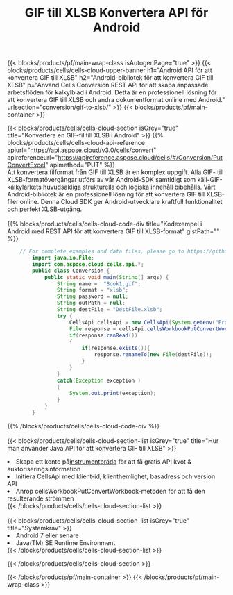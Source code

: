 ﻿---
title:  GIF till XLSB Konvertera API för Android
description:  Använda Aspose.Cells Cloud SDK för Android för att konvertera fil i GIF-format till fil i XLSB-format.
url: /sv/android/conversion/gif-to-xlsb/
---
{{< blocks/products/pf/main-wrap-class isAutogenPage="true" >}}
{{< blocks/products/cells/cells-cloud-upper-banner h1="Android API för att konvertera GIF till XLSB" h2="Android-bibliotek för att konvertera GIF till XLSB" p="Använd Cells Conversion REST API för att skapa anpassade arbetsflöden för kalkylblad i Android. Detta är en professionell lösning för att konvertera GIF till XLSB och andra dokumentformat online med Android." urlsection="conversion/gif-to-xlsb/" >}}
{{< blocks/products/pf/main-container >}}

{{< blocks/products/cells/cells-cloud-section isGrey="true" title="Konvertera en GIF-fil till XLSB i Android" >}}
{{% blocks/products/cells/cells-cloud-api-reference apiurl="https://api.aspose.cloud/v3.0/cells/convert" apireferenceurl="https://apireference.aspose.cloud/cells/#/Conversion/PutConvertExcel" apimethod="PUT" %}}
<br/>
Att konvertera filformat från GIF till XLSB är en komplex uppgift. Alla GIF- till XLSB-formatövergångar utförs av vår Android-SDK samtidigt som käll-GIF-kalkylarkets huvudsakliga strukturella och logiska innehåll bibehålls. Vårt Android-bibliotek är en professionell lösning för att konvertera GIF till XLSB-filer online. Denna Cloud SDK ger Android-utvecklare kraftfull funktionalitet och perfekt XLSB-utgång.
<br/>
<br/>
{{% blocks/products/cells/cells-cloud-code-div title="Kodexempel i Android med REST API för att konvertera GIF till XLSB-format" gistPath="" %}}
 
```java
    // For complete examples and data files, please go to https://github.com/aspose-cells-cloud/aspose-cells-cloud-android/
        import java.io.File;
        import com.aspose.cloud.cells.api.*;
        public class Conversion {
            public static void main(String[] args) {
                String name =  "Book1.gif";
                String format = "xlsb";
                String password = null;
                String outPath = null;
                String destFile = "DestFile.xlsb";
                try {
                    CellsApi cellsApi = new CellsApi(System.getenv("ProductClientId"), System.getenv("ProductClientSecret"));
                    File response = cellsApi.cellsWorkbookPutConvertWorkbook(new File(name), format, password, outPath, null,null);            
                    if(response.canRead())
                    {
                        if(response.exists()){
                            response.renameTo(new File(destFile));
                        }                
                    }
                }
                catch(Exception exception )
                {
                    System.out.print(exception);
                }
            }
        }
```
 
{{% /blocks/products/cells/cells-cloud-code-div %}}
<br/>
<br/>
{{< blocks/products/cells/cells-cloud-section-list isGrey="true" title="Hur man använder Java API för att konvertera GIF till XLSB" >}}
<li> Skapa ett konto på<a href="https://dashboard.aspose.cloud/">instrumentbräda</a> för att få gratis API kvot & auktoriseringsinformation</li>
<li>Initiera CellsApi med klient-id, klienthemlighet, basadress och version API</li>
<li>Anrop cellsWorkbookPutConvertWorkbook-metoden för att få den resulterande strömmen</li>
{{< /blocks/products/cells/cells-cloud-section-list >}}
<br/>
<br/>
{{< blocks/products/cells/cells-cloud-section-list isGrey="true" title="Systemkrav" >}}
<li>Android 7 eller senare</li>
<li>Java(TM) SE Runtime Environment</li>
{{< /blocks/products/cells/cells-cloud-section-list >}}

{{< /blocks/products/cells/cells-cloud-section >}}

{{< /blocks/products/pf/main-container >}}
{{< /blocks/products/pf/main-wrap-class >}}
